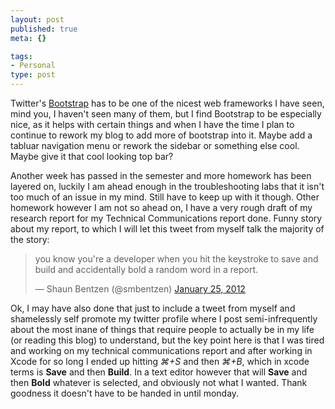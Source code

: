 ```yaml
--- 
layout: post
published: true
meta: {}

tags: 
- Personal
type: post
---
```

Twitter's [Bootstrap](https://github.com/twitter/bootstrap) has to be one of the nicest web frameworks I have seen, mind you, I haven't seen many of them, but I find Bootstrap to be especially nice, as it helps with certain things and when I have the time I plan to continue to rework my blog to add more of bootstrap into it. Maybe add a tabluar navigation menu or rework the sidebar or something else cool. Maybe give it that cool looking top bar?   

Another week has passed in the semester and more homework has been layered on, luckily I am ahead enough in the troubleshooting labs that it isn't too much of an issue in my mind. Still have to keep up with it though. Other homework however I am not so ahead on, I have a very rough draft of my research report for my Technical Communications report done. Funny story about my report, to which I will let this tweet from myself talk the majority of the story:

<blockquote class="twitter-tweet"><p>you know you're a developer when you hit the keystroke to save and build and accidentally bold a random word in a report.</p>&mdash; Shaun Bentzen (@smbentzen) <a href="https://twitter.com/smbentzen/status/162259013059350528" data-datetime="2012-01-25T19:42:17+00:00">January 25, 2012</a></blockquote>

Ok, I may have also done that just to include a tweet from myself and shamelessly self promote my twitter profile where I post semi-infrequently about the most inane of things that require people to actually be in my life (or reading this blog) to understand, but the key point here is that I was tired and working on my technical communications report and after working in Xcode for so long I ended up hitting _⌘+S_ and then _⌘+B_, which in xcode terms is __Save__ and then __Build__. In a text editor however that will __Save__ and then __Bold__ whatever is selected, and obviously not what I wanted. Thank goodness it doesn't have to be handed in until monday.